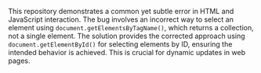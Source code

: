 This repository demonstrates a common yet subtle error in HTML and JavaScript interaction. The bug involves an incorrect way to select an element using `document.getElementsByTagName()`, which returns a collection, not a single element.  The solution provides the corrected approach using `document.getElementById()` for selecting elements by ID, ensuring the intended behavior is achieved.  This is crucial for dynamic updates in web pages.